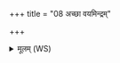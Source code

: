 +++
title = "08 अच्छा वयमिन्द्रम्"

+++
<details><summary>मूलम् (WS)</summary>

अच्छा वयमिन्द्रं यशसं यशोभिर्यशस्विनो हविषैना विधेम ।  
स नो दधद्राष्ट्रमिन्द्रजूतं तस्य राते अधिवाके स्याम ॥ ९ ॥
</details>